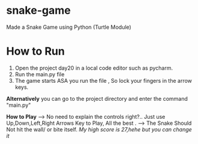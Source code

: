 # **snake-game**
Made a Snake Game using Python (Turtle Module) 

# **How to Run**
1.  Open the project day20 in a local code editor such as pycharm.
2.  Run the main.py file
3.  The game starts ASA you run the file , So lock your fingers in the arrow keys.

**Alternatively** you can go to the project directory and enter the command "main.py"

**How to Play**
--> No need to explain the controls right?.. Just use Up,Down,Left,Right Arrows Key to Play, All the best .
--> The Snake Should Not hit the wall/ or bite itself.
_My high score is 27,hehe but you can change it_
